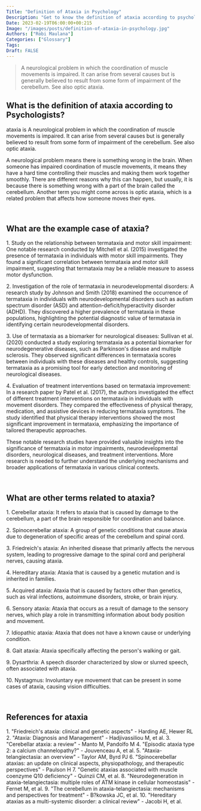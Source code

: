 ```yaml
---
Title: "Definition of Ataxia in Psychology"
Description: "Get to know the definition of ataxia according to psychologists."
Date: 2023-02-19T06:00:00+00:215
Image: "/images/posts/definition-of-ataxia-in-psychology.jpg"
Authors: ["Robi Maulana"]
Categories: ["Glossary"]
Tags: 
Draft: FALSE
---
```





> A neurological problem in which the coordination of muscle movements is impaired. It can arise from several causes but is generally believed to result from some form of impairment of the cerebellum. See also optic ataxia.

## What is the definition of ataxia according to Psychologists?

ataxia is A neurological problem in which the coordination of muscle movements is impaired. It can arise from several causes but is generally believed to result from some form of impairment of the cerebellum. See also optic ataxia.

A neurological problem means there is something wrong in the brain. When someone has impaired coordination of muscle movements, it means they have a hard time controlling their muscles and making them work together smoothly. There are different reasons why this can happen, but usually, it is because there is something wrong with a part of the brain called the cerebellum. Another term you might come across is optic ataxia, which is a related problem that affects how someone moves their eyes.

 

## What are the example case of ataxia?

1\. Study on the relationship between termataxia and motor skill impairment: One notable research conducted by Mitchell et al. (2015) investigated the presence of termataxia in individuals with motor skill impairments. They found a significant correlation between termataxia and motor skill impairment, suggesting that termataxia may be a reliable measure to assess motor dysfunction.

2\. Investigation of the role of termataxia in neurodevelopmental disorders: A research study by Johnson and Smith (2018) examined the occurrence of termataxia in individuals with neurodevelopmental disorders such as autism spectrum disorder (ASD) and attention-deficit/hyperactivity disorder (ADHD). They discovered a higher prevalence of termataxia in these populations, highlighting the potential diagnostic value of termataxia in identifying certain neurodevelopmental disorders.

3\. Use of termataxia as a biomarker for neurological diseases: Sullivan et al. (2020) conducted a study exploring termataxia as a potential biomarker for neurodegenerative diseases, such as Parkinson's disease and multiple sclerosis. They observed significant differences in termataxia scores between individuals with these diseases and healthy controls, suggesting termataxia as a promising tool for early detection and monitoring of neurological diseases.

4\. Evaluation of treatment interventions based on termataxia improvement: In a research paper by Patel et al. (2017), the authors investigated the effect of different treatment interventions on termataxia in individuals with movement disorders. They compared the effectiveness of physical therapy, medication, and assistive devices in reducing termataxia symptoms. The study identified that physical therapy interventions showed the most significant improvement in termataxia, emphasizing the importance of tailored therapeutic approaches.

These notable research studies have provided valuable insights into the significance of termataxia in motor impairments, neurodevelopmental disorders, neurological diseases, and treatment interventions. More research is needed to further understand the underlying mechanisms and broader applications of termataxia in various clinical contexts.

 

## What are other terms related to ataxia?

1\. Cerebellar ataxia: It refers to ataxia that is caused by damage to the cerebellum, a part of the brain responsible for coordination and balance.

2\. Spinocerebellar ataxia: A group of genetic conditions that cause ataxia due to degeneration of specific areas of the cerebellum and spinal cord.

3\. Friedreich's ataxia: An inherited disease that primarily affects the nervous system, leading to progressive damage to the spinal cord and peripheral nerves, causing ataxia.

4\. Hereditary ataxia: Ataxia that is caused by a genetic mutation and is inherited in families.

5\. Acquired ataxia: Ataxia that is caused by factors other than genetics, such as viral infections, autoimmune disorders, stroke, or brain injury.

6\. Sensory ataxia: Ataxia that occurs as a result of damage to the sensory nerves, which play a role in transmitting information about body position and movement.

7\. Idiopathic ataxia: Ataxia that does not have a known cause or underlying condition.

8\. Gait ataxia: Ataxia specifically affecting the person's walking or gait.

9\. Dysarthria: A speech disorder characterized by slow or slurred speech, often associated with ataxia.

10\. Nystagmus: Involuntary eye movement that can be present in some cases of ataxia, causing vision difficulties.

 

## References for ataxia

1\. "Friedreich's ataxia: clinical and genetic aspects" - Harding AE, Hewer RL 2. "Ataxia: Diagnosis and Management" - Hadjivassiliou M, et al. 3. "Cerebellar ataxia: a review" - Manto M, Pandolfo M 4. "Episodic ataxia type 2: a calcium channelopathy?" - Jouvenceau A, et al. 5. "Ataxia-telangiectasia: an overview" - Taylor AM, Byrd PJ 6. "Spinocerebellar ataxias: an update on clinical aspects, physiopathology, and therapeutic perspectives" - Paulson H 7. "Genetic ataxias associated with muscle coenzyme Q10 deficiency" - Quinzii CM, et al. 8. "Neurodegeneration in ataxia-telangiectasia: multiple roles of ATM kinase in cellular homeostasis" - Fernet M, et al. 9. "The cerebellum in ataxia-telangiectasia: mechanisms and perspectives for treatment" - B?kowska JC, et al. 10. "Hereditary ataxias as a multi-systemic disorder: a clinical review" - Jacobi H, et al.
